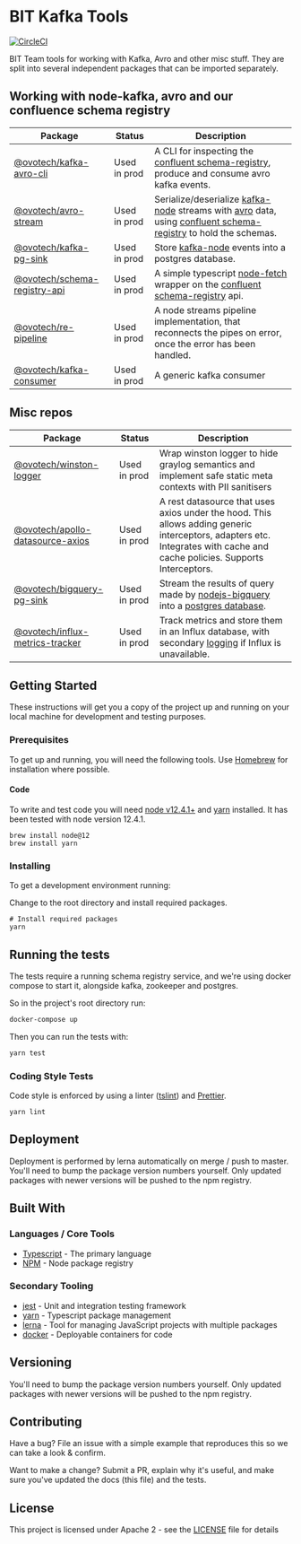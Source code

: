 # BIT Kafka Tools

[![CircleCI](https://circleci.com/gh/ovotech/bit-node-tools.svg?style=svg&circle-token=ae40b0f9ff7943343688a0319478e70091e37fbe)](https://circleci.com/gh/ovotech/bit-node-tools)

BIT Team tools for working with Kafka, Avro and other misc stuff. They are split into several independent packages that can be imported separately.

## Working with node-kafka, avro and our confluence schema registry

| Package                                                                | Status       | Description                                                                                                                                                                                                                                                          |
| ---------------------------------------------------------------------- | ------------ | -------------------------------------------------------------------------------------------------------------------------------------------------------------------------------------------------------------------------------------------------------------------- |
| [@ovotech/kafka-avro-cli](packages/kafka-avro-cli/README.md)           | Used in prod | A CLI for inspecting the [confluent schema-registry](https://docs.confluent.io/current/schema-registry/docs/index.html), produce and consume avro kafka events.                                                                                                      |
| [@ovotech/avro-stream](packages/avro-stream/README.md)                 | Used in prod | Serialize/deserialize [kafka-node](https://github.com/SOHU-Co/kafka-node) streams with [avro](https://avro.apache.org/docs/current/) data, using [confluent schema-registry](https://docs.confluent.io/current/schema-registry/docs/index.html) to hold the schemas. |
| [@ovotech/kafka-pg-sink](packages/kafka-pg-sink/README.md)             | Used in prod | Store [kafka-node](https://github.com/SOHU-Co/kafka-node) events into a postgres database.                                                                                                                                                                           |
| [@ovotech/schema-registry-api](packages/schema-registry-api/README.md) | Used in prod | A simple typescript [node-fetch](https://github.com/bitinn/node-fetch) wrapper on the [confluent schema-registry](https://docs.confluent.io/current/schema-registry/docs/index.html) api.                                                                            |
| [@ovotech/re-pipeline](packages/re-pipeline/README.md)                 | Used in prod | A node streams pipeline implementation, that reconnects the pipes on error, once the error has been handled.                                                                                                                                                         |
| [@ovotech/kafka-consumer](packages/kafka-consumer/README.md)           | Used in prod | A generic kafka consumer                                                                                                                                                                                                                                             |

## Misc repos

| Package                                                                        | Status       | Description                                                                                                                                                               |
| ------------------------------------------------------------------------------ | ------------ | ------------------------------------------------------------------------------------------------------------------------------------------------------------------------- |
| [@ovotech/winston-logger](packages/winston-logger/README.md)                   | Used in prod | Wrap winston logger to hide graylog semantics and implement safe static meta contexts with PII sanitisers                                                                 |
| [@ovotech/apollo-datasource-axios](packages/apollo-datasource-axios/README.md) | Used in prod | A rest datasource that uses axios under the hood. This allows adding generic interceptors, adapters etc. Integrates with cache and cache policies. Supports Interceptors. |
| [@ovotech/bigquery-pg-sink](packages/bigquery-pg-sink/README.md)               | Used in prod | Stream the results of query made by [nodejs-bigquery](https://github.com/googleapis/nodejs-bigquery) into a [postgres database](https://www.postgresql.org/).             |
| [@ovotech/influx-metrics-tracker](packages/influx-metrics-tracker/README.md)   | Used in prod | Track metrics and store them in an Influx database, with secondary [logging](packages/winston-logger/README.md) if Influx is unavailable.                                 |

## Getting Started

These instructions will get you a copy of the project up and running on your local machine for development and testing purposes.

### Prerequisites

To get up and running, you will need the following tools. Use [Homebrew](https://docs.brew.sh/Installation) for installation where possible.

#### Code

To write and test code you will need [node v12.4.1+](https://nodejs.org/en/) and [yarn](https://yarnpkg.com/lang/en/) installed. It has been tested with node version 12.4.1.

```shell
brew install node@12
brew install yarn
```

### Installing

To get a development environment running:

Change to the root directory and install required packages.

```
# Install required packages
yarn
```

## Running the tests

The tests require a running schema registry service, and we're using docker compose to start it, alongside kafka, zookeeper and postgres.

So in the project's root directory run:

```bash
docker-compose up
```

Then you can run the tests with:

```bash
yarn test
```

### Coding Style Tests

Code style is enforced by using a linter ([tslint](https://palantir.github.io/tslint/)) and [Prettier](https://prettier.io/).

```
yarn lint
```

## Deployment

Deployment is performed by lerna automatically on merge / push to master. You'll need to bump the package version numbers yourself. Only updated packages with newer versions will be pushed to the npm registry.

## Built With

### Languages / Core Tools

- [Typescript](http://www.typescriptlang.org/) - The primary language
- [NPM](https://www.npmjs.com/) - Node package registry

### Secondary Tooling

- [jest](https://jestjs.io/) - Unit and integration testing framework
- [yarn](https://yarnpkg.com/lang/en/) - Typescript package management
- [lerna](https://www.npmjs.com/package/lerna) - Tool for managing JavaScript projects with multiple packages
- [docker](https://www.docker.com/) - Deployable containers for code

## Versioning

You'll need to bump the package version numbers yourself. Only updated packages with newer versions will be pushed to the npm registry.

## Contributing

Have a bug? File an issue with a simple example that reproduces this so we can take a look & confirm.

Want to make a change? Submit a PR, explain why it's useful, and make sure you've updated the docs (this file) and the tests.

## License

This project is licensed under Apache 2 - see the [LICENSE](LICENSE) file for details

